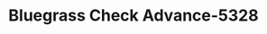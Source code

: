 ---
f_zip-code: 42066
f_state-code: KY
title: Bluegrass Check Advance-5328
f_phone: 270-251-9555
f_city-only: Mayfield
f_address: 403 S 6Th Street Mayfield
f_location-unique-id: '5328'
slug: bluegrass-check-advance-5328
updated-on: '2024-05-30T13:46:58.046Z'
created-on: '2024-05-30T13:36:59.803Z'
published-on: '2024-05-30T13:54:32.469Z'
f_city-state: cms/city/mayfield-ky.md
f_company: cms/company/bluegrass-check-advance.md
f_state: cms/state/kentucky.md
layout: '[payday-loan].html'
tags: payday-loan
---